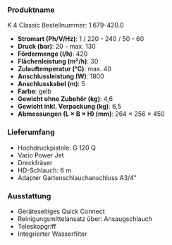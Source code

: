 ### Produktname
K 4 Classic
Bestellnummer: 1.679-420.0 
- **Stromart (Ph/V/Hz)**: 1 / 220 - 240 / 50 - 60
- **Druck (bar)**: 20 - max. 130 
- **Fördermenge (l/h)**: 420
- **Flächenleistung (m²/h)**: 30
- **Zulauftemperatur (°C)**: max. 40
- **Anschlussleistung (W)**: 1800
- **Anschlusskabel (m)**: 5
- **Farbe**: gelb
- **Gewicht ohne Zubehör (kg)**: 4,6
- **Gewicht inkl. Verpackung (kg)**: 6,5
- **Abmessungen (L × B × H) (mm)**: 264 × 256 × 450 
### Lieferumfang

- Hochdruckpistole: G 120 Q
- Vario Power Jet
- Dreckfräser
- HD-Schlauch: 6 m
- Adapter Gartenschlauchanschluss A3/4" 

### Ausstattung

- Geräteseitiges Quick Connect
- Reinigungsmittelansatz über: Ansaugschlauch
- Teleskopgriff
- Integrierter Wasserfilter
